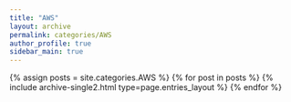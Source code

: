 ```yaml
---
title: "AWS"
layout: archive
permalink: categories/AWS
author_profile: true
sidebar_main: true
---
```

{% assign posts = site.categories.AWS %} {% for post in posts %} {% include archive-single2.html type=page.entries_layout %} {% endfor %}